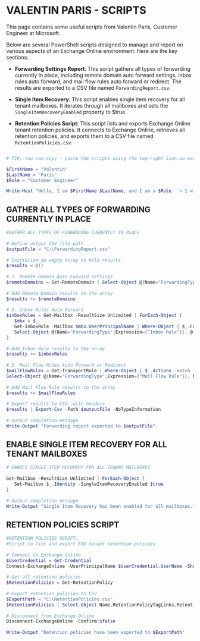 # VALENTIN PARIS - SCRIPTS

This page contains some useful scripts from Valentin Paris, Customer Engineer at Microsoft.

Below are several PowerShell scripts designed to manage and report on various aspects of an Exchange Online environment. Here are the key sections:

- **Forwarding Settings Report**: This script gathers all types of forwarding currently in place, including remote domain auto forward settings, inbox rules auto forward, and mail flow rules auto forward or redirect. The results are exported to a CSV file named ```ForwardingReport.csv```.

- **Single Item Recovery**: This script enables single item recovery for all tenant mailboxes. It iterates through all mailboxes and sets the ```SingleItemRecoveryEnabled``` property to $true.

- **Retention Policies Script**: This script lists and exports Exchange Online tenant retention policies. It connects to Exchange Online, retrieves all retention policies, and exports them to a CSV file named ```RetentionPolicies.csv```.

```powershell

# TIP: You can copy - paste the scripts using the top-right icon on each code section.

$FirstName = "Valentin"
$LastName = "Paris"
$Role = "Customer Engineer"

Write-Host "Hello, I am $FirstName $LastName, and I am a $Role. `n I will be the engineer who will take care of you today."

```

## GATHER ALL TYPES OF FORWARDING CURRENTLY IN PLACE

```powershell
#GATHER ALL TYPES OF FORWARDING CURRENTLY IN PLACE
 
# Define output CSV file path
$outputFile = "C:\ForwardingReport.csv"
 
# Initialize an empty array to hold results
$results = @()
 
# 1. Remote Domain Auto Forward Settings
$remoteDomains = Get-RemoteDomain | Select-Object @{Name="ForwardingType";Expression={"Remote Domain"}}, DomainName, @{Name="ForwardingEnabled";Expression={$_.AutoForwardEnabled}}
 
# Add Remote Domain results to the array
$results += $remoteDomains
 
# 2. Inbox Rules Auto Forward
$inboxRules = Get-Mailbox -ResultSize Unlimited | ForEach-Object {
   $mbx = $_
   Get-InboxRule -Mailbox $mbx.UserPrincipalName | Where-Object { $_.ForwardTo -ne $null -or $_.RedirectTo -ne $null } |
   Select-Object @{Name="ForwardingType";Expression={"Inbox Rule"}}, @{Name="User";Expression={$mbx.UserPrincipalName}}, Name, ForwardTo, RedirectTo
}
 
# Add Inbox Rule results to the array
$results += $inboxRules
 
# 3. Mail Flow Rules Auto Forward or Redirect
$mailFlowRules = Get-TransportRule | Where-Object { $_.Actions -match 'RedirectMessageTo' -or $_.Actions -match 'ForwardTo' } |
Select-Object @{Name="ForwardingType";Expression={"Mail Flow Rule"}}, Name, Enabled, Priority, Actions
 
# Add Mail Flow Rule results to the array
$results += $mailFlowRules
 
# Export results to CSV, with headers
$results | Export-Csv -Path $outputFile -NoTypeInformation
 
# Output completion message
Write-Output "Forwarding report exported to $outputFile"
```

## ENABLE SINGLE ITEM RECOVERY FOR ALL TENANT MAILBOXES

```powershell
# ENABLE SINGLE ITEM RECOVERY FOR ALL TENANT MAILBOXES
 
Get-Mailbox -ResultSize Unlimited | ForEach-Object {
   Set-Mailbox $_.Identity -SingleItemRecoveryEnabled $true
}
 
# Output completion message
Write-Output "Single Item Recovery has been enabled for all mailboxes."
```

## RETENTION POLICIES SCRIPT

```powershell
#RETENTION POLICIES SCRIPT:
#Script to list and export EXO tenant retention policies
 
# Connect to Exchange Online
$UserCredential = Get-Credential
Connect-ExchangeOnline -UserPrincipalName $UserCredential.UserName -ShowProgress $true
 
# Get all retention policies
$RetentionPolicies = Get-RetentionPolicy
 
# Export retention policies to CSV
$ExportPath = "C:\RetentionPolicies.csv"
$RetentionPolicies | Select-Object Name,RetentionPolicyTagLinks,RetentionEnabled | Export-Csv -Path $ExportPath -NoTypeInformation
 
# Disconnect from Exchange Online
Disconnect-ExchangeOnline -Confirm:$false
 
Write-Output "Retention policies have been exported to $ExportPath"
```
